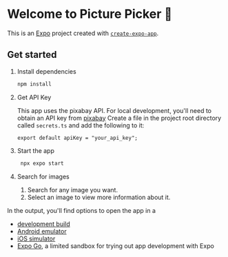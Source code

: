 # Welcome to Picture Picker 👋

This is an [Expo](https://expo.dev) project created with [`create-expo-app`](https://www.npmjs.com/package/create-expo-app).

## Get started

1. Install dependencies

   ```bash
   npm install
   ```

2. Get API Key

   This app uses the pixabay API. For local development, you'll need to obtain an API key from [pixabay](https://pixabay.com/api/docs/)
   Create a file in the project root directory called `secrets.ts` and add the following to it:
   ```
   export default apiKey = "your_api_key";
   ```

3. Start the app

   ```bash
    npx expo start
   ```

4. Search for images

   1. Search for any image you want.
   2. Select an image to view more information about it.

In the output, you'll find options to open the app in a

- [development build](https://docs.expo.dev/develop/development-builds/introduction/)
- [Android emulator](https://docs.expo.dev/workflow/android-studio-emulator/)
- [iOS simulator](https://docs.expo.dev/workflow/ios-simulator/)
- [Expo Go](https://expo.dev/go), a limited sandbox for trying out app development with Expo

